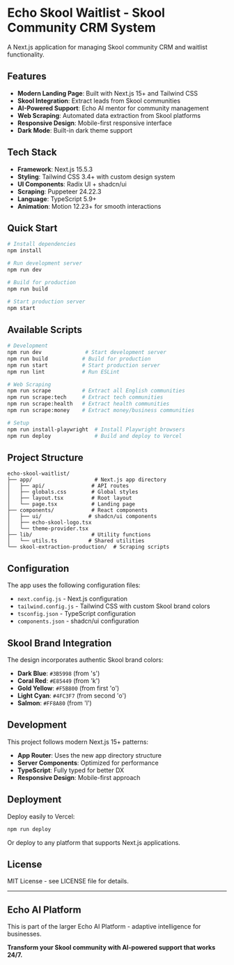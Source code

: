 # Echo Skool Waitlist - Skool Community CRM System

A Next.js application for managing Skool community CRM and waitlist functionality.

## Features

- **Modern Landing Page**: Built with Next.js 15+ and Tailwind CSS
- **Skool Integration**: Extract leads from Skool communities  
- **AI-Powered Support**: Echo AI mentor for community management
- **Web Scraping**: Automated data extraction from Skool platforms
- **Responsive Design**: Mobile-first responsive interface
- **Dark Mode**: Built-in dark theme support

## Tech Stack

- **Framework**: Next.js 15.5.3
- **Styling**: Tailwind CSS 3.4+ with custom design system
- **UI Components**: Radix UI + shadcn/ui
- **Scraping**: Puppeteer 24.22.3
- **Language**: TypeScript 5.9+
- **Animation**: Motion 12.23+ for smooth interactions

## Quick Start

```bash
# Install dependencies
npm install

# Run development server
npm run dev

# Build for production
npm run build

# Start production server
npm start
```

## Available Scripts

```bash
# Development
npm run dev              # Start development server
npm run build           # Build for production
npm run start           # Start production server
npm run lint            # Run ESLint

# Web Scraping
npm run scrape          # Extract all English communities
npm run scrape:tech     # Extract tech communities
npm run scrape:health   # Extract health communities  
npm run scrape:money    # Extract money/business communities

# Setup
npm run install-playwright  # Install Playwright browsers
npm run deploy              # Build and deploy to Vercel
```

## Project Structure

```
echo-skool-waitlist/
├── app/                    # Next.js app directory
│   ├── api/               # API routes
│   ├── globals.css        # Global styles
│   ├── layout.tsx         # Root layout
│   └── page.tsx           # Landing page
├── components/            # React components
│   ├── ui/               # shadcn/ui components
│   ├── echo-skool-logo.tsx
│   └── theme-provider.tsx
├── lib/                   # Utility functions
│   └── utils.ts          # Shared utilities
└── skool-extraction-production/  # Scraping scripts
```

## Configuration

The app uses the following configuration files:

- `next.config.js` - Next.js configuration
- `tailwind.config.js` - Tailwind CSS with custom Skool brand colors
- `tsconfig.json` - TypeScript configuration  
- `components.json` - shadcn/ui configuration

## Skool Brand Integration

The design incorporates authentic Skool brand colors:

- **Dark Blue**: `#3B5998` (from 's')
- **Coral Red**: `#E85449` (from 'k') 
- **Gold Yellow**: `#F5B800` (from first 'o')
- **Light Cyan**: `#4FC3F7` (from second 'o')
- **Salmon**: `#FF8A80` (from 'l')

## Development

This project follows modern Next.js 15+ patterns:

- **App Router**: Uses the new app directory structure
- **Server Components**: Optimized for performance
- **TypeScript**: Fully typed for better DX
- **Responsive Design**: Mobile-first approach

## Deployment

Deploy easily to Vercel:

```bash
npm run deploy
```

Or deploy to any platform that supports Next.js applications.

## License

MIT License - see LICENSE file for details.

---

## Echo AI Platform

This is part of the larger Echo AI Platform - adaptive intelligence for businesses.

**Transform your Skool community with AI-powered support that works 24/7.**